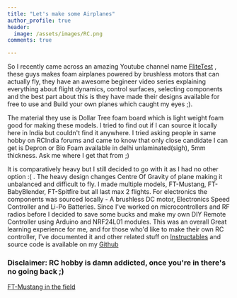 ```yaml
---
title: "Let's make some Airplanes"
author_profile: true
header:
  image: /assets/images/RC.png
comments: true  

---
```

So I recently came across an amazing Youtube channel name [FliteTest](https://www.youtube.com/user/flitetest) , these guys makes foam airplanes powered by brushless motors that can actually fly, they have an awesome begineer video series explaining everything about flight dynamics, control surfaces, selecting components and the best part about this is they have made their designs available for free to use and Build your own planes which caught my eyes ;).

The material they use is Dollar Tree foam board which is light weight foam good for making these models. I tried to find out if I can source it locally here in India but couldn't find it anywhere. I tried asking people in same hobby on RCIndia forums and came to know that only close candidate I can get is Depron or Bio Foam available in delhi unlaminated(sigh), 5mm thickness. Ask me where I get that from ;)

It is comparatively heavy but I still decided to go with it as I had no other option :( . The heavy design changes Centre Of Gravity of plane making it unbalanced and difficult to fly. I made multiple models, FT-Mustang, FT-BabyBlender, FT-Spitfire but all last max 2 flights. For electronics the components was sourced locally - A brushless DC motor, Electronics Speed Controller and Li-Po Batteries. Since I've worked on microcontrollers and RF radios before I decided to save some bucks and make my own DIY Remote Controller using Arduino and NRF24L01 modules. This was an overall Great learning experience for me, and for those who'd like to make their own RC controller, I've documented it and other related stuff on [Instructables](http://www.instructables.com/id/AtoZ-of-RC-hobbyDIY-radio-with-ARDUINO/) and source code is available on my [Github](https://github.com/iayanpahwa)

### Disclaimer: RC hobby is damn addicted, once you're in there's no going back ;)
[FT-Mustang in the field](https://iayanpahwa.github.io/assets/images/mustang.png "FT-Mustang")
